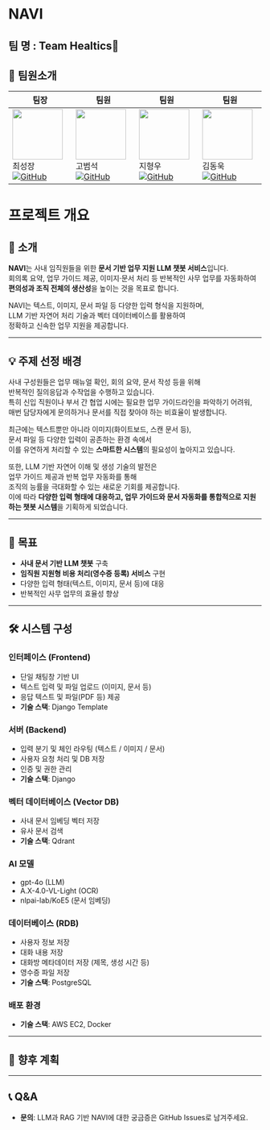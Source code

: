 # NAVI

## 팀 명 : Team Healtics💊
## 👥 팀원소개
| 팀장 | 팀원 | 팀원 | 팀원 |
|------|------|------|------|
| <img src="./images/해피너스.png" width="100" height="100"> <br> 최성장 [![GitHub](https://img.shields.io/badge/GitHub-181717?style=flat-square&logo=github&logoColor=white)](https://github.com/GrowingChoi) | <img src="./images/라프라스.png" width="100" height="100"> <br> 고범석 [![GitHub](https://img.shields.io/badge/GitHub-181717?style=flat-square&logo=github&logoColor=white)](https://github.com/qqqppma) | <img src="./images/치릴리.png" width="100" height="100"> <br> 지형우 [![GitHub](https://img.shields.io/badge/GitHub-181717?style=flat-square&logo=github&logoColor=white)](https://github.com/subin0821) | <img src="./images/윤겔라.png" width="100" height="100"> <br> 김동욱 [![GitHub](https://img.shields.io/badge/GitHub-181717?style=flat-square&logo=github&logoColor=white)](https://github.com/oowwixxj819) | <img src="./images/윤겔라.png" width="100" height="100"> <br> 안수민 [![GitHub](https://img.shields.io/badge/GitHub-181717?style=flat-square&logo=github&logoColor=white)](https://github.com/oowwixxj819) | 


# 프로젝트 개요

## 📖 소개
**NAVI**는 사내 임직원들을 위한 **문서 기반 업무 지원 LLM 챗봇 서비스**입니다.  
회의록 요약, 업무 가이드 제공, 이미지·문서 처리 등 반복적인 사무 업무를 자동화하여  
**편의성과 조직 전체의 생산성**을 높이는 것을 목표로 합니다.  

NAVI는 텍스트, 이미지, 문서 파일 등 다양한 입력 형식을 지원하며,  
LLM 기반 자연어 처리 기술과 벡터 데이터베이스를 활용하여  
정확하고 신속한 업무 지원을 제공합니다.

---

## 💡 주제 선정 배경
사내 구성원들은 업무 매뉴얼 확인, 회의 요약, 문서 작성 등을 위해  
반복적인 질의응답과 수작업을 수행하고 있습니다.  
특히 신입 직원이나 부서 간 협업 시에는 필요한 업무 가이드라인을 파악하기 어려워,  
매번 담당자에게 문의하거나 문서를 직접 찾아야 하는 비효율이 발생합니다.

최근에는 텍스트뿐만 아니라 이미지(화이트보드, 스캔 문서 등),  
문서 파일 등 다양한 입력이 공존하는 환경 속에서  
이를 유연하게 처리할 수 있는 **스마트한 시스템**의 필요성이 높아지고 있습니다.

또한, LLM 기반 자연어 이해 및 생성 기술의 발전은  
업무 가이드 제공과 반복 업무 자동화를 통해  
조직의 능률을 극대화할 수 있는 새로운 기회를 제공합니다.  
이에 따라 **다양한 입력 형태에 대응하고, 업무 가이드와 문서 자동화를 통합적으로 지원하는 챗봇 시스템**을 기획하게 되었습니다.

---

## 🎯 목표
- **사내 문서 기반 LLM 챗봇** 구축
- **임직원 지원형 비용 처리(영수증 등록) 서비스** 구현
- 다양한 입력 형태(텍스트, 이미지, 문서 등)에 대응
- 반복적인 사무 업무의 효율성 향상

---

## 🛠 시스템 구성
### **인터페이스 (Frontend)**
- 단일 채팅창 기반 UI
- 텍스트 입력 및 파일 업로드 (이미지, 문서 등)
- 응답 텍스트 및 파일(PDF 등) 제공
- **기술 스택**: Django Template

### **서버 (Backend)**
- 입력 분기 및 체인 라우팅 (텍스트 / 이미지 / 문서)
- 사용자 요청 처리 및 DB 저장
- 인증 및 권한 관리
- **기술 스택**: Django

### **벡터 데이터베이스 (Vector DB)**
- 사내 문서 임베딩 벡터 저장
- 유사 문서 검색
- **기술 스택**: Qdrant

### **AI 모델**
- gpt-4o (LLM)
- A.X-4.0-VL-Light (OCR)
- nlpai-lab/KoE5 (문서 임베딩)

### **데이터베이스 (RDB)**
- 사용자 정보 저장
- 대화 내용 저장
- 대화방 메타데이터 저장 (제목, 생성 시간 등)
- 영수증 파일 저장
- **기술 스택**: PostgreSQL

### **배포 환경**
- **기술 스택**: AWS EC2, Docker

---

## 📅 향후 계획


---

## 📞 Q&A
- **문의**: LLM과 RAG 기반 NAVI에 대한 궁금증은 GitHub Issues로 남겨주세요.
